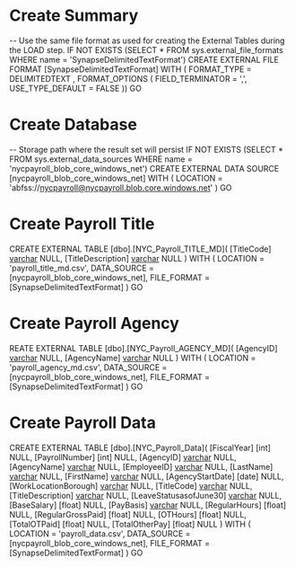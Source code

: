 # Create Summary

-- Use the same file format as used for creating the External Tables during the LOAD step.
IF NOT EXISTS (SELECT * FROM sys.external_file_formats WHERE name = 'SynapseDelimitedTextFormat') 
    CREATE EXTERNAL FILE FORMAT [SynapseDelimitedTextFormat] 
    WITH ( FORMAT_TYPE = DELIMITEDTEXT ,
           FORMAT_OPTIONS (
             FIELD_TERMINATOR = ',',
             USE_TYPE_DEFAULT = FALSE
            ))
GO

# Create Database

-- Storage path where the result set will persist
IF NOT EXISTS (SELECT * FROM sys.external_data_sources WHERE name = 'nycpayroll_blob_core_windows_net') 
    CREATE EXTERNAL DATA SOURCE [nycpayroll_blob_core_windows_net] 
    WITH (
        LOCATION = 'abfss://nycpayroll@nycpayroll.blob.core.windows.net' 
    )
GO

# Create Payroll Title

CREATE EXTERNAL TABLE [dbo].[NYC_Payroll_TITLE_MD](
    [TitleCode] [varchar](10) NULL,
    [TitleDescription] [varchar](100) NULL
)
WITH (
		LOCATION = 'payroll_title_md.csv',
      DATA_SOURCE = [nycpayroll_blob_core_windows_net],
      FILE_FORMAT = [SynapseDelimitedTextFormat]
)
GO

# Create Payroll Agency

REATE EXTERNAL TABLE [dbo].[NYC_Payroll_AGENCY_MD](
    [AgencyID] [varchar](10) NULL,
    [AgencyName] [varchar](50) NULL
)
WITH (
		LOCATION = 'payroll_agency_md.csv',
      DATA_SOURCE = [nycpayroll_blob_core_windows_net],
      FILE_FORMAT = [SynapseDelimitedTextFormat]
)
GO

# Create Payroll Data
CREATE EXTERNAL TABLE [dbo].[NYC_Payroll_Data](
    [FiscalYear] [int] NULL,
    [PayrollNumber] [int] NULL,
    [AgencyID] [varchar](10) NULL,
    [AgencyName] [varchar](50) NULL,
    [EmployeeID] [varchar](10) NULL,
    [LastName] [varchar](20) NULL,
    [FirstName] [varchar](20) NULL,
    [AgencyStartDate] [date] NULL,
    [WorkLocationBorough] [varchar](50) NULL,
    [TitleCode] [varchar](10) NULL,
    [TitleDescription] [varchar](100) NULL,
    [LeaveStatusasofJune30] [varchar](50) NULL,
    [BaseSalary] [float] NULL,
    [PayBasis] [varchar](50) NULL,
    [RegularHours] [float] NULL,
    [RegularGrossPaid] [float] NULL,
    [OTHours] [float] NULL,
    [TotalOTPaid] [float] NULL,
    [TotalOtherPay] [float] NULL
) 
WITH (
		LOCATION = 'payroll_data.csv',
      DATA_SOURCE = [nycpayroll_blob_core_windows_net],
      FILE_FORMAT = [SynapseDelimitedTextFormat]
)
GO

